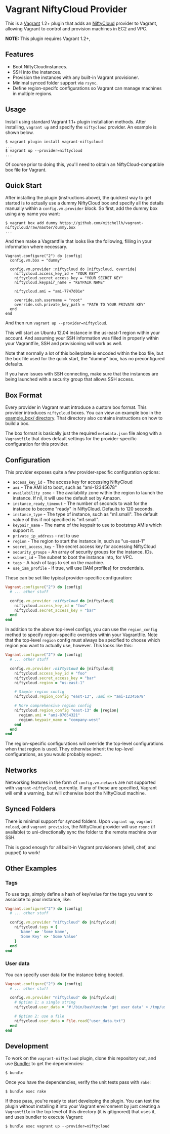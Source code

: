 # Vagrant NiftyCloud Provider

This is a [Vagrant](http://www.vagrantup.com) 1.2+ plugin that adds an [NiftyCloud](http://cloud.nifty.com/)
provider to Vagrant, allowing Vagrant to control and provision machines in
EC2 and VPC.

**NOTE:** This plugin requires Vagrant 1.2+,

## Features

* Boot NiftyCloudinstances.
* SSH into the instances.
* Provision the instances with any built-in Vagrant provisioner.
* Minimal synced folder support via `rsync`.
* Define region-specifc configurations so Vagrant can manage machines
  in multiple regions.

## Usage

Install using standard Vagrant 1.1+ plugin installation methods. After
installing, `vagrant up` and specify the `niftycloud` provider. An example is
shown below.

```
$ vagrant plugin install vagrant-niftycloud
...
$ vagrant up --provider=niftycloud
...
```

Of course prior to doing this, you'll need to obtain an NiftyCloud-compatible
box file for Vagrant.

## Quick Start

After installing the plugin (instructions above), the quickest way to get
started is to actually use a dummy NiftyCloud box and specify all the details
manually within a `config.vm.provider` block. So first, add the dummy
box using any name you want:

```
$ vagrant box add dummy https://github.com/mitchellh/vagrant-niftycloud/raw/master/dummy.box
...
```

And then make a Vagrantfile that looks like the following, filling in
your information where necessary.

```
Vagrant.configure("2") do |config|
  config.vm.box = "dummy"

  config.vm.provider :niftycloud do |niftycloud, override|
    niftycloud.access_key_id = "YOUR KEY"
    niftycloud.secret_access_key = "YOUR SECRET KEY"
    niftycloud.keypair_name = "KEYPAIR NAME"

    niftycloud.ami = "ami-7747d01e"

    override.ssh.username = "root"
    override.ssh.private_key_path = "PATH TO YOUR PRIVATE KEY"
  end
end
```

And then run `vagrant up --provider=niftycloud`.

This will start an Ubuntu 12.04 instance in the us-east-1 region within
your account. And assuming your SSH information was filled in properly
within your Vagrantfile, SSH and provisioning will work as well.

Note that normally a lot of this boilerplate is encoded within the box
file, but the box file used for the quick start, the "dummy" box, has
no preconfigured defaults.

If you have issues with SSH connecting, make sure that the instances
are being launched with a security group that allows SSH access.

## Box Format

Every provider in Vagrant must introduce a custom box format. This
provider introduces `niftycloud` boxes. You can view an example box in
the [example_box/ directory](https://github.com/sakama/vagrant-niftycloud/tree/master/example_box).
That directory also contains instructions on how to build a box.

The box format is basically just the required `metadata.json` file
along with a `Vagrantfile` that does default settings for the
provider-specific configuration for this provider.

## Configuration

This provider exposes quite a few provider-specific configuration options:

* `access_key_id` - The access key for accessing NiftyCloud
* `ami` - The AMI id to boot, such as "ami-12345678"
* `availability_zone` - The availability zone within the region to launch
  the instance. If nil, it will use the default set by Amazon.
* `instance_ready_timeout` - The number of seconds to wait for the instance
  to become "ready" in NiftyCloud. Defaults to 120 seconds.
* `instance_type` - The type of instance, such as "m1.small". The default
  value of this if not specified is "m1.small".
* `keypair_name` - The name of the keypair to use to bootstrap AMIs
   which support it.
* `private_ip_address` - not to use
* `region` - The region to start the instance in, such as "us-east-1"
* `secret_access_key` - The secret access key for accessing NiftyCloud
* `security_groups` - An array of security groups for the instance.
  IDs.
* `subnet_id` - The subnet to boot the instance into, for VPC.
* `tags` - A hash of tags to set on the machine.
* `use_iam_profile` - If true, will use [IAM profiles]
  for credentials.

These can be set like typical provider-specific configuration:

```ruby
Vagrant.configure("2") do |config|
  # ... other stuff

  config.vm.provider :niftycloud do |niftycloud|
    niftycloud.access_key_id = "foo"
    niftycloud.secret_access_key = "bar"
  end
end
```

In addition to the above top-level configs, you can use the `region_config`
method to specify region-specific overrides within your Vagrantfile. Note
that the top-level `region` config must always be specified to choose which
region you want to actually use, however. This looks like this:

```ruby
Vagrant.configure("2") do |config|
  # ... other stuff

  config.vm.provider :niftycloud do |niftycloud|
    niftycloud.access_key_id = "foo"
    niftycloud.secret_access_key = "bar"
    niftycloud.region = "us-east-1"

    # Simple region config
    niftycloud.region_config "east-13", :ami => "ami-12345678"

    # More comprehensive region config
    niftycloud.region_config "east-13" do |region|
      region.ami = "ami-87654321"
      region.keypair_name = "company-west"
    end
  end
end
```

The region-specific configurations will override the top-level
configurations when that region is used. They otherwise inherit
the top-level configurations, as you would probably expect.

## Networks

Networking features in the form of `config.vm.network` are not
supported with `vagrant-niftycloud`, currently. If any of these are
specified, Vagrant will emit a warning, but will otherwise boot
the NiftyCloud machine.

## Synced Folders

There is minimal support for synced folders. Upon `vagrant up`,
`vagrant reload`, and `vagrant provision`, the NiftyCloud provider will use
`rsync` (if available) to uni-directionally sync the folder to
the remote machine over SSH.

This is good enough for all built-in Vagrant provisioners (shell,
chef, and puppet) to work!

## Other Examples

### Tags

To use tags, simply define a hash of key/value for the tags you want to associate to your instance, like:

```ruby
Vagrant.configure("2") do |config|
  # ... other stuff

  config.vm.provider "niftycloud" do |niftycloud|
    niftycloud.tags = {
	  'Name' => 'Some Name',
	  'Some Key' => 'Some Value'
    }
  end
end
```

### User data

You can specify user data for the instance being booted.

```ruby
Vagrant.configure("2") do |config|
  # ... other stuff

  config.vm.provider "niftycloud" do |niftycloud|
    # Option 1: a single string
    niftycloud.user_data = "#!/bin/bash\necho 'got user data' > /tmp/user_data.log\necho"

    # Option 2: use a file
    niftycloud.user_data = File.read("user_data.txt")
  end
end
```

## Development

To work on the `vagrant-niftycloud` plugin, clone this repository out, and use
[Bundler](http://gembundler.com) to get the dependencies:

```
$ bundle
```

Once you have the dependencies, verify the unit tests pass with `rake`:

```
$ bundle exec rake
```

If those pass, you're ready to start developing the plugin. You can test
the plugin without installing it into your Vagrant environment by just
creating a `Vagrantfile` in the top level of this directory (it is gitignored)
that uses it, and uses bundler to execute Vagrant:

```
$ bundle exec vagrant up --provider=niftycloud
```
